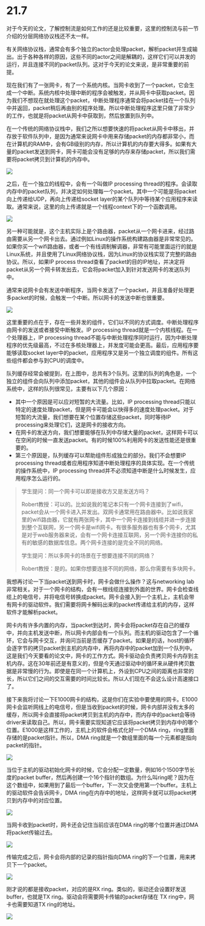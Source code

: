 # 21.7

对于今天的论文，了解控制流是如何工作的还是比较重要，这里的控制流与前一节介绍的分层网络协议栈还不太一样。

有关网络协议栈，通常会有多个独立的actor会处理packet，解析packet并生成输出。出于各种各样的原因，这些不同的actor之间是解耦的，这样它们可以并发的运行，并且连接不同的packet队列。这对于今天的论文来说，是非常重要的前提。

现在我们有了一张网卡，有了一个系统内核。当网卡收到了一个packet，它会生成一个中断。系统内核中处理中断的程序会被触发，并从网卡中获取packet。因为我们不想现在就处理这个packet，中断处理程序通常会将packet挂在一个队列中并返回，packet稍后再由别的程序处理。所以中断处理程序这里只做了非常少的工作，也就是将packet从网卡中获取到，然后放置到队列中。

在一个传统的网络协议栈中，我们之所以想要快速的将packet从网卡中移出，并存放于软件队列中，是因为通常来说网卡中用来存储packet的内存都非常小，而在计算机的RAM中，会有GB级别的内存，所以计算机的内存要大得多。如果有大量的packet发送到网卡，网卡可能会没有足够的内存来存储packet，所以我们需要将packet拷贝到计算机的内存中。

![](../.gitbook/assets/image%20%28366%29.png)

之后，在一个独立的线程中，会有一个叫做IP processing thread的程序。会读取内存中的packet队列，并决定如何处理每一个packet。其中一个可能是将packet向上传递给UDP，再向上传递给socket layer的某个队列中等待某个应用程序来读取。通常来说，这里的向上传递就是一个线程context下的一个函数调用。

![](../.gitbook/assets/image%20%28370%29.png)

另一种可能就是，这个主机实际上是个路由器，packet从一个网卡进来，经过路由需要从另一个网卡出去。通过例如Linux的操作系统构建路由器是非常常见的。如果你买一个wifi路由器，或者一个有线调制解调器，非常有可能里面运行的就是Linux系统，并且使用了Linux网络协议栈，因为Linux的协议栈实现了完整的路由协议。所以，如果IP process thread查看了packet的目的IP地址，并决定将packet从另一个网卡转发出去，它会将packet加入到针对发送网卡的发送队列中。

通常来说网卡会有发送中断程序，当网卡发送了一个packet，并且准备好处理更多packet的时候，会触发一个中断。所以网卡的发送中断也很重要。

![](../.gitbook/assets/image%20%28385%29.png)

这里重要的点在于，存在一些并发的组件，它们以不同的方式调度。中断处理程序由网卡的发送或者接受中断触发。IP processing thread就是一个内核线程。在一个处理器上，IP processing thread不能与中断处理程序同时运行，因为中断处理程序的优先级最高，不过在多核处理器上，并发度可能会更高。最后，应用程序要能够读取socket layer中的packet，应用程序又是另一个独立调度的组件。所有这些组件都会参与到CPU的调度中。

队列缓存经常会被提到，在上图中，总共有3个队列。这里的队列的角色是，一个独立的组件会向队列中添加packet，其他的组件会从队列中拉取packet。在网络系统中，这样的队列很常见，主要有以下几个原因：

* 其中一个原因是可以应对短暂的大流量。比如，IP processing thread只能以特定的速度处理packet，但是网卡可能会以快得多的速度处理packet。对于短暂的大流量，我们想要在某个位置存储这些packet，同时等待IP processing来处理它们，这是网卡的接收方向。
* 在网卡的发送方向，我们想要能够在队列中存储大量的packet，这样网卡可以在空闲的时候一直发送packet。有的时候100%利用网卡的发送性能还是很重要的。
* 第三个原因是，队列缓存可以帮助组件形成独立的部分。我们不会想要IP processing thread或者应用程序知道中断处理程序的具体实现。在一个传统的操作系统中，IP processing thread并不必须知道中断是什么时候发生，应用程序怎么运行的。

> 学生提问：同一个网卡可以即是接收方又是发送方吗？
>
> Robert教授：可以的。比如说我的笔记本只有一个网卡连接到了wifi，packet会从一个网卡进入并发出。双网卡通常用在路由器中。比如说我家里的wifi路由器，它就有两张网卡，其中一个网卡连接到线缆并进一步连接到整个互联网，另一个网卡是wifi网卡。有很多服务器也有多个网卡，尤其是对于web服务器来说，会有一个网卡连接互联网，另一个网卡连接你的私有的敏感的数据库信息。两个网卡连接的是完全不同的网络。
>
> 学生提问：所以多网卡的场景在于想要连接不同的网络？
>
> Robert教授：是的。如果你想要连接不同的网络，那么你需要有多块网卡。

我想再讨论一下当packet送到网卡时，网卡会做什么操作？这与networking lab非常相关。对于一个网卡的结构，会有一根线缆连接到外面的世界。网卡会检查线缆上的电信号，并将电信号转换成packet。网卡会接入到一个主机上，主机会带有网卡的驱动软件。我们需要将网卡解码出来的packet传递给主机的内存，这样软件才能解析packet。

网卡内有许多内置的内存，当packet到达时，网卡会将packet存在自己的缓存中，并向主机发送中断，所以网卡内部会有一个队列。而主机的驱动包含了一个循环，它会与网卡交互，并询问当前是否缓存了packet。如果是的话，host的循环会逐字节的拷贝packet到主机的内存中，再将内存中的packet加到一个队列中。这是我们今天要看的论文中，网卡的工作方式。网卡驱动会负责拷贝网卡内存到主机内存。这在30年前还是有意义的，但是今天通过驱动中的循环来从硬件拷贝数据是非常慢的行为。即使是在同一个计算机上，外设到CPU之间的距离也非常的长，所以它们之间的交互需要的时间比较长。所以人们现在不会这么设计高速接口了。

接下来我将讨论一下E1000网卡的结构，这是你们在实验中要使用的网卡。E1000网卡会监听网线上的电信号，但是当收到packet的时候，网卡内部并没有太多的缓存，所以网卡会直接将packet拷贝到主机的内存中，而内存中的packet会等待driver来读取自己。所以，网卡需要实现知道它应该将packet拷贝到内存中的哪个位置。E1000是这样工作的，主机上的软件会格式化好一个DMA ring，ring里面存储的是packet指针。所以，DMA ring就是一个数组里面的每一个元素都是指向packet的指针。

![](../.gitbook/assets/image%20%28431%29.png)

当位于主机的驱动初始化网卡的时候，它会分配一定数量，例如16个1500字节长度的packet buffer，然后再创建一个16个指针的数组。为什么叫ring呢？因为在这个数组中，如果用到了最后一个buffer，下一次又会使用第一个buffer。主机上的驱动软件会告诉网卡，DMA ring在内存中的地址，这样网卡就可以将packet拷贝到内存中的对应位置。

![](../.gitbook/assets/image%20%28427%29.png)

当网卡收到packet时，网卡还会记住当前应该在DMA ring的哪个位置并通过DMA将packet传输过去。

![](../.gitbook/assets/image%20%28374%29.png)

传输完成之后，网卡会将内部的记录的指针指向DMA ring的下一个位置，用来拷贝下一个packet。

![](../.gitbook/assets/image%20%28388%29.png)

刚才说的都是接收packet，对应的是RX ring。类似的，驱动还会设置好发送buffer，也就是TX ring。驱动会将需要网卡传输的packet存储在 TX ring中，网卡也需要知道TX ring的地址。

![](../.gitbook/assets/image%20%28409%29.png)

